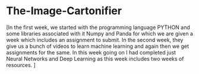 # The-Image-Cartonifier


[In the first week, we started with the programming language PYTHON and some libraries associated with it Numpy and Panda for which we are given a week which includes an assignment to submit.
In the second week, they give us a bunch of videos to learn machine learning and again then we get assignments for the same. 
In this week going on I had completed just Neural Networks and Deep Learning as this week includes two weeks of resources. ]
